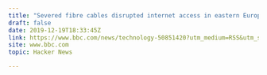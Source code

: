 ```yaml
---
title: "Severed fibre cables disrupted internet access in eastern Europe, Iran, Turkey"
draft: false
date: 2019-12-19T18:33:45Z
link: https://www.bbc.com/news/technology-50851420?utm_medium=RSS&utm_source=hune
site: www.bbc.com
topic: Hacker News  

---
```

